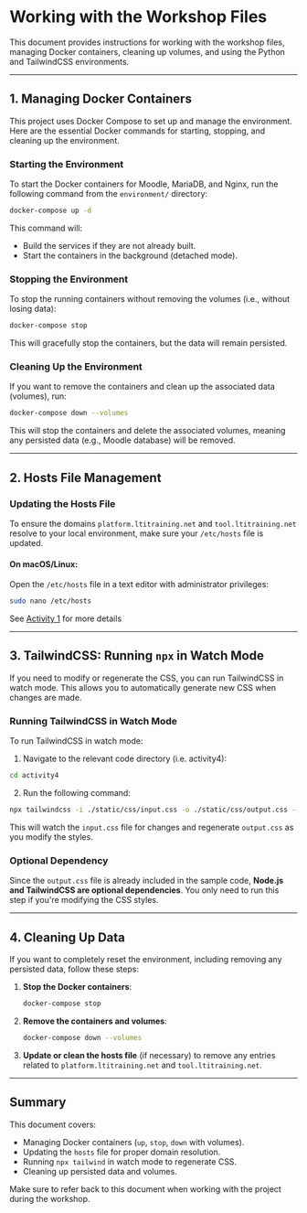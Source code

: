# **Working with the Workshop Files**

This document provides instructions for working with the workshop files, managing Docker containers, cleaning up volumes, and using the Python and TailwindCSS environments.

---

## **1. Managing Docker Containers**

This project uses Docker Compose to set up and manage the environment. Here are the essential Docker commands for starting, stopping, and cleaning up the environment.

### **Starting the Environment**

To start the Docker containers for Moodle, MariaDB, and Nginx, run the following command from the `environment/` directory:

```bash
docker-compose up -d
```

This command will:
- Build the services if they are not already built.
- Start the containers in the background (detached mode).

### **Stopping the Environment**

To stop the running containers without removing the volumes (i.e., without losing data):

```bash
docker-compose stop
```

This will gracefully stop the containers, but the data will remain persisted.

### **Cleaning Up the Environment**

If you want to remove the containers and clean up the associated data (volumes), run:

```bash
docker-compose down --volumes
```

This will stop the containers and delete the associated volumes, meaning any persisted data (e.g., Moodle database) will be removed.

---

## **2. Hosts File Management**

### **Updating the Hosts File**

To ensure the domains `platform.ltitraining.net` and `tool.ltitraining.net` resolve to your local environment, make sure your `/etc/hosts` file is updated.

#### **On macOS/Linux**:
Open the `/etc/hosts` file in a text editor with administrator privileges:

```bash
sudo nano /etc/hosts
```

See [Activity 1](activity1.md) for more details

---

## **3. TailwindCSS: Running `npx` in Watch Mode**

If you need to modify or regenerate the CSS, you can run TailwindCSS in watch mode. This allows you to automatically generate new CSS when changes are made.

### **Running TailwindCSS in Watch Mode**

To run TailwindCSS in watch mode:

1. Navigate to the relevant code directory (i.e. activity4):

```bash
cd activity4
```

2. Run the following command:

```bash
npx tailwindcss -i ./static/css/input.css -o ./static/css/output.css --watch
```

This will watch the `input.css` file for changes and regenerate `output.css` as you modify the styles.

### **Optional Dependency**

Since the `output.css` file is already included in the sample code, **Node.js and TailwindCSS are optional dependencies**. You only need to run this step if you're modifying the CSS styles.

---

## **4. Cleaning Up Data**

If you want to completely reset the environment, including removing any persisted data, follow these steps:

1. **Stop the Docker containers**:
   ```bash
   docker-compose stop
   ```

2. **Remove the containers and volumes**:
   ```bash
   docker-compose down --volumes
   ```

3. **Update or clean the hosts file** (if necessary) to remove any entries related to `platform.ltitraining.net` and `tool.ltitraining.net`.

---

## **Summary**

This document covers:
- Managing Docker containers (`up`, `stop`, `down` with volumes).
- Updating the `hosts` file for proper domain resolution.
- Running `npx tailwind` in watch mode to regenerate CSS.
- Cleaning up persisted data and volumes.

Make sure to refer back to this document when working with the project during the workshop.

